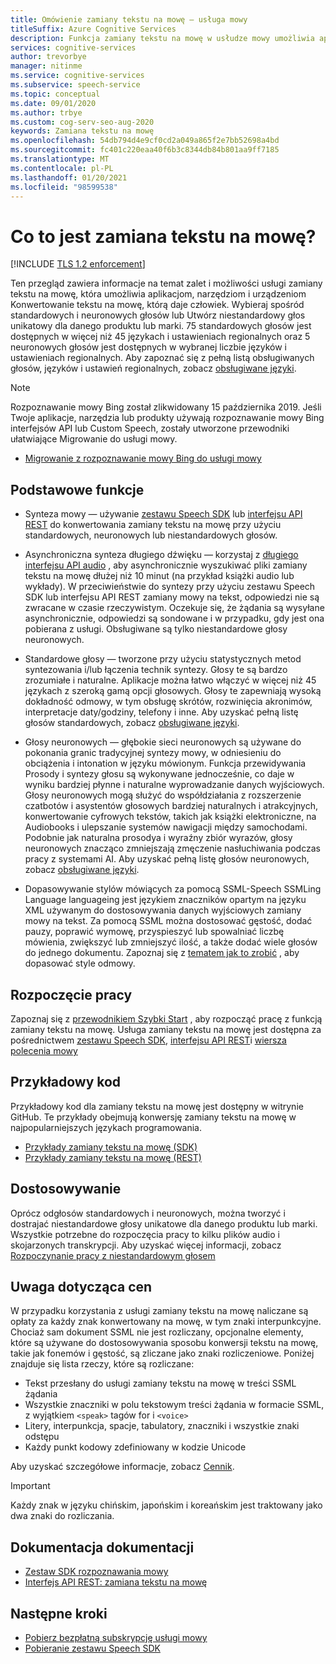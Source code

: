 ```yaml
---
title: Omówienie zamiany tekstu na mowę — usługa mowy
titleSuffix: Azure Cognitive Services
description: Funkcja zamiany tekstu na mowę w usłudze mowy umożliwia aplikacjom, narzędziom i urządzeniom Konwertowanie tekstu na rozpoznawanie mowy przez człowieka. Ten artykuł zawiera omówienie zalet i możliwości usługi zamiany tekstu na mowę.
services: cognitive-services
author: trevorbye
manager: nitinme
ms.service: cognitive-services
ms.subservice: speech-service
ms.topic: conceptual
ms.date: 09/01/2020
ms.author: trbye
ms.custom: cog-serv-seo-aug-2020
keywords: Zamiana tekstu na mowę
ms.openlocfilehash: 54db794d4e9cf0cd2a049a865f2e7bb52698a4bd
ms.sourcegitcommit: fc401c220eaa40f6b3c8344db84b801aa9ff7185
ms.translationtype: MT
ms.contentlocale: pl-PL
ms.lasthandoff: 01/20/2021
ms.locfileid: "98599538"
---
```

# <a name="what-is-text-to-speech"></a>Co to jest zamiana tekstu na mowę?

[!INCLUDE [TLS 1.2 enforcement](../../../includes/cognitive-services-tls-announcement.md)]

Ten przegląd zawiera informacje na temat zalet i możliwości usługi zamiany tekstu na mowę, która umożliwia aplikacjom, narzędziom i urządzeniom Konwertowanie tekstu na mowę, którą daje człowiek. Wybieraj spośród standardowych i neuronowych głosów lub Utwórz niestandardowy głos unikatowy dla danego produktu lub marki. 75 standardowych głosów jest dostępnych w więcej niż 45 językach i ustawieniach regionalnych oraz 5 neuronowych głosów jest dostępnych w wybranej liczbie języków i ustawieniach regionalnych. Aby zapoznać się z pełną listą obsługiwanych głosów, języków i ustawień regionalnych, zobacz [obsługiwane języki](language-support.md#text-to-speech).

> [!NOTE]
> Rozpoznawanie mowy Bing został zlikwidowany 15 października 2019. Jeśli Twoje aplikacje, narzędzia lub produkty używają rozpoznawanie mowy Bing interfejsów API lub Custom Speech, zostały utworzone przewodniki ułatwiające Migrowanie do usługi mowy.
> - [Migrowanie z rozpoznawanie mowy Bing do usługi mowy](how-to-migrate-from-bing-speech.md)

## <a name="core-features"></a>Podstawowe funkcje

* Synteza mowy — używanie [zestawu Speech SDK](./get-started-text-to-speech.md) lub [interfejsu API REST](rest-text-to-speech.md) do konwertowania zamiany tekstu na mowę przy użyciu standardowych, neuronowych lub niestandardowych głosów.

* Asynchroniczna synteza długiego dźwięku — korzystaj z [długiego interfejsu API audio](long-audio-api.md) , aby asynchronicznie wyszukiwać pliki zamiany tekstu na mowę dłużej niż 10 minut (na przykład książki audio lub wykłady). W przeciwieństwie do syntezy przy użyciu zestawu Speech SDK lub interfejsu API REST zamiany mowy na tekst, odpowiedzi nie są zwracane w czasie rzeczywistym. Oczekuje się, że żądania są wysyłane asynchronicznie, odpowiedzi są sondowane i w przypadku, gdy jest ona pobierana z usługi. Obsługiwane są tylko niestandardowe głosy neuronowych.

* Standardowe głosy — tworzone przy użyciu statystycznych metod syntezowania i/lub łączenia technik syntezy. Głosy te są bardzo zrozumiałe i naturalne. Aplikacje można łatwo włączyć w więcej niż 45 językach z szeroką gamą opcji głosowych. Głosy te zapewniają wysoką dokładność odmowy, w tym obsługę skrótów, rozwinięcia akronimów, interpretacje daty/godziny, telefony i inne. Aby uzyskać pełną listę głosów standardowych, zobacz [obsługiwane języki](language-support.md#text-to-speech).

* Głosy neuronowych — głębokie sieci neuronowych są używane do pokonania granic tradycyjnej syntezy mowy, w odniesieniu do obciążenia i intonation w języku mówionym. Funkcja przewidywania Prosody i syntezy głosu są wykonywane jednocześnie, co daje w wyniku bardziej płynne i naturalne wyprowadzanie danych wyjściowych. Głosy neuronowych mogą służyć do współdziałania z rozszerzenie czatbotów i asystentów głosowych bardziej naturalnych i atrakcyjnych, konwertowanie cyfrowych tekstów, takich jak książki elektroniczne, na Audiobooks i ulepszanie systemów nawigacji między samochodami. Podobnie jak naturalna prosodya i wyraźny zbiór wyrazów, głosy neuronowych znacząco zmniejszają zmęczenie nasłuchiwania podczas pracy z systemami AI. Aby uzyskać pełną listę głosów neuronowych, zobacz [obsługiwane języki](language-support.md#text-to-speech).

* Dopasowywanie stylów mówiących za pomocą SSML-Speech SSMLing Language languageing jest językiem znaczników opartym na języku XML używanym do dostosowywania danych wyjściowych zamiany mowy na tekst. Za pomocą SSML można dostosować gęstość, dodać pauzy, poprawić wymowę, przyspieszyć lub spowalniać liczbę mówienia, zwiększyć lub zmniejszyć ilość, a także dodać wiele głosów do jednego dokumentu. Zapoznaj się z [tematem jak to zrobić](speech-synthesis-markup.md) , aby dopasować style odmowy.

## <a name="get-started"></a>Rozpoczęcie pracy

Zapoznaj się z [przewodnikiem Szybki Start](get-started-text-to-speech.md) , aby rozpocząć pracę z funkcją zamiany tekstu na mowę. Usługa zamiany tekstu na mowę jest dostępna za pośrednictwem [zestawu Speech SDK](speech-sdk.md), [interfejsu API REST](rest-text-to-speech.md)i [wiersza polecenia mowy](spx-overview.md)

## <a name="sample-code"></a>Przykładowy kod

Przykładowy kod dla zamiany tekstu na mowę jest dostępny w witrynie GitHub. Te przykłady obejmują konwersję zamiany tekstu na mowę w najpopularniejszych językach programowania.

- [Przykłady zamiany tekstu na mowę (SDK)](https://github.com/Azure-Samples/cognitive-services-speech-sdk)
- [Przykłady zamiany tekstu na mowę (REST)](https://github.com/Azure-Samples/Cognitive-Speech-TTS)

## <a name="customization"></a>Dostosowywanie

Oprócz odgłosów standardowych i neuronowych, można tworzyć i dostrajać niestandardowe głosy unikatowe dla danego produktu lub marki. Wszystkie potrzebne do rozpoczęcia pracy to kilku plików audio i skojarzonych transkrypcji. Aby uzyskać więcej informacji, zobacz [Rozpoczynanie pracy z niestandardowym głosem](how-to-custom-voice.md)

## <a name="pricing-note"></a>Uwaga dotycząca cen

W przypadku korzystania z usługi zamiany tekstu na mowę naliczane są opłaty za każdy znak konwertowany na mowę, w tym znaki interpunkcyjne. Chociaż sam dokument SSML nie jest rozliczany, opcjonalne elementy, które są używane do dostosowywania sposobu konwersji tekstu na mowę, takie jak fonemów i gęstość, są zliczane jako znaki rozliczeniowe. Poniżej znajduje się lista rzeczy, które są rozliczane:

- Tekst przesłany do usługi zamiany tekstu na mowę w treści SSML żądania
- Wszystkie znaczniki w polu tekstowym treści żądania w formacie SSML, z wyjątkiem `<speak>` tagów for i `<voice>`
- Litery, interpunkcja, spacje, tabulatory, znaczniki i wszystkie znaki odstępu
- Każdy punkt kodowy zdefiniowany w kodzie Unicode

Aby uzyskać szczegółowe informacje, zobacz [Cennik](https://azure.microsoft.com/pricing/details/cognitive-services/speech-services/).

> [!IMPORTANT]
> Każdy znak w języku chińskim, japońskim i koreańskim jest traktowany jako dwa znaki do rozliczania.

## <a name="reference-docs"></a>Dokumentacja dokumentacji

- [Zestaw SDK rozpoznawania mowy](speech-sdk.md)
- [Interfejs API REST: zamiana tekstu na mowę](rest-text-to-speech.md)

## <a name="next-steps"></a>Następne kroki

- [Pobierz bezpłatną subskrypcję usługi mowy](overview.md#try-the-speech-service-for-free)
- [Pobieranie zestawu Speech SDK](speech-sdk.md)